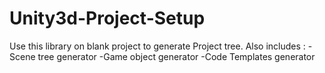 # Unity3d-Project-Setup
Use this library on blank project to generate Project tree.
Also includes :
-Scene tree generator
-Game object generator
-Code Templates generator

